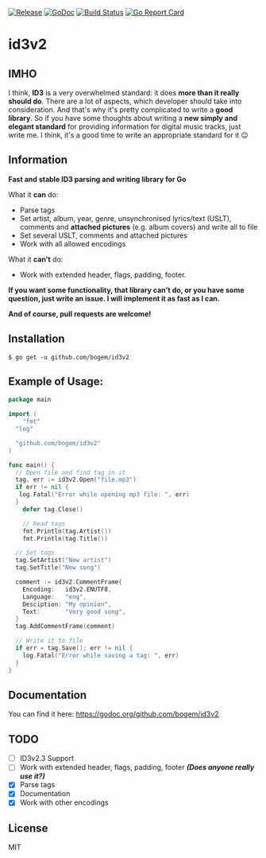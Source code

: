 [![Release](https://img.shields.io/github/release/bogem/id3v2.svg?maxAge=2592000)](https://github.com/bogem/id3v2/releases)
[![GoDoc](https://godoc.org/github.com/bogem/id3v2?status.svg)](https://godoc.org/github.com/bogem/id3v2)
[![Build Status](https://travis-ci.org/bogem/id3v2.svg?branch=master)](https://travis-ci.org/bogem/id3v2)
[![Go Report Card](https://goreportcard.com/badge/github.com/bogem/id3v2)](https://goreportcard.com/report/github.com/bogem/id3v2)

# id3v2

## IMHO
I think, **ID3** is a very overwhelmed standard: it does **more than it really should do**.
There are a lot of aspects, which developer should take into consideration.
And that's why it's pretty complicated to write a **good library**.
So if you have some thoughts about writing a **new simply and elegant standard**
for providing information for digital music tracks, just write me.
I think, it's a good time to write an appropriate standard for it 😉

## Information
**Fast and stable ID3 parsing and writing library for Go**

What it **can** do:
* Parse tags
* Set artist, album, year, genre, unsynchronised lyrics/text (USLT),
comments and **attached pictures** (e.g. album covers) and write all to file
* Set several USLT, comments and attached pictures
* Work with all allowed encodings

What it **can't** do:
* Work with extended header, flags, padding, footer.

**If you want some functionality, that library can't do,
or you have some question, just write an issue.
I will implement it as fast as I can.**

**And of course, pull requests are welcome!**

## Installation
  	$ go get -u github.com/bogem/id3v2

## Example of Usage:
```go
package main

import (
	"fmt"
  "log"

  "github.com/bogem/id3v2"
)

func main() {
  // Open file and find tag in it
  tag, err := id3v2.Open("file.mp3")
  if err != nil {
   log.Fatal("Error while opening mp3 file: ", err)
  }
	defer tag.Close()

	// Read tags
	fmt.Println(tag.Artist())
	fmt.Println(tag.Title())

  // Set tags
  tag.SetArtist("New artist")
  tag.SetTitle("New song")

  comment := id3v2.CommentFrame{
    Encoding:   id3v2.ENUTF8,
    Language:   "eng",
    Desciption: "My opinion",
    Text:       "Very good song",
  }
  tag.AddCommentFrame(comment)

  // Write it to file
  if err = tag.Save(); err != nil {
    log.Fatal("Error while saving a tag: ", err)
  }
}

```

## Documentation

You can find it here: https://godoc.org/github.com/bogem/id3v2

## TODO

- [ ] ID3v2.3 Support
- [ ] Work with extended header, flags, padding, footer ***(Does anyone really use it?)***
- [x] Parse tags
- [x] Documentation
- [x] Work with other encodings

## License
MIT
